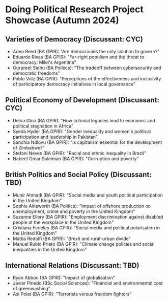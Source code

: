# Doing Political Research Project Showcase (Autumn 2024)

## Varieties of Democracy (Discussant: CYC)

 - Aden Reed (BA GPIR): "Are democracies the only solution to govern?"
 - Eduardo Rivas (BA GPIR): "Far-right populism and the threat to democracy: Milei's Argentina"
 - Gurpreet Sidhu (BA Politics): "The tradeoff between cybersecurity and democratic freedoms"
 - Pablo Volz (BA GPIR): "Perceptions of the effectiveness and inclusivity of participatory democracy initiatives in local governance"

## Political Economy of Development (Discussant: CYC)

 - Delira Gbio (BA GPIR): "How colonial legacies lead to economic and political stagnation in Africa"
 - Syeda Hyder (BA GPIR): "Gender inequality and women's political participation and leadership in Pakistan"
 - Sanchia Ndlovu (BA GPIR): "Is capitalism essential for the development of Zimbabwe?"
 - Stefani Neves (BA GPIR): "Racial and ethnic inequality in Brazil"
 - Nabeel Omar Suleiman (BA GPIR): "Corruption and poverty"

## British Politics and Social Policy (Discussant: TBD)

 - Munir Ahmadi (BA GPIR): "Social media and youth political participation in the United Kingdom"
 - Sophie Ainsworth (BA Politics): "Impact of offshore production on unemployment, crime and poverty in the United Kingdom"
 - Suzanne Ellery (BA GPIR): "Employment discrimination against disabled people at the workplace in the United Kingdom" 
 - Cristiana Fedeles (BA GPIR): "Social media and political polarisation in the United Kingdom"
 - Mattia Redolfi (BA GPIR): "Brexit and rural-urban divide"
 - Manuel Rubio Prieto (BA GPIR): "Climate change policies and social inequalities in the United Kingdom"

## International Relations (Discussant: TBD)

 - Ryan Abbou (BA GPIR): "Impact of globalisation"
 - Javier Pinedo (BSc Social Sciences): "Financial and environmental cost of greenwashing"
 - Asi Polat (BA GPIR): "Terrorists versus freedom fighters"
